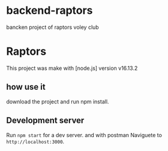 # backend-raptors
bancken project of  raptors voley club 

# Raptors

This project was make  with [node.js] version v16.13.2
## how use it

download the project and  run npm install.


## Development server

Run `npm start` for a dev server. and with postman  Naviguete to `http://localhost:3000`.
 
